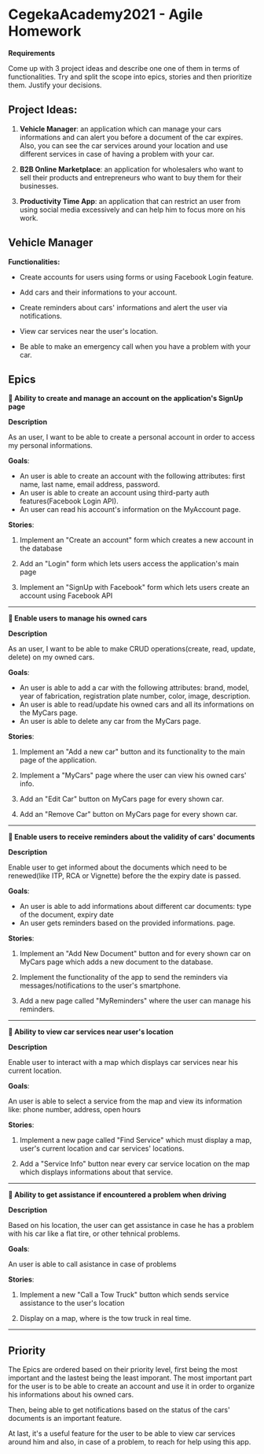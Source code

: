# CegekaAcademy2021 - Agile Homework 

**Requirements**

Come up with 3 project ideas and describe one one of them in terms of
functionalities. Try and split the scope into epics, stories and then
prioritize them. Justify your decisions.

## Project Ideas: 

1. **Vehicle Manager**: an application which can manage your cars informations and can alert you before a document of the car expires. Also, you can see the car services around your location and use different services in case of having a problem with your car.

2. **B2B Online Marketplace**: an application for wholesalers who want to sell their products and entrepreneurs who want to buy them for their businesses.

3. **Productivity Time App**: an application that can restrict an user from using social media excessively and can help him to focus more on his work.    

## Vehicle Manager

**Functionalities:**

- Create accounts for users using forms or using Facebook Login feature. 

- Add cars and their informations to your account.

- Create reminders about cars' informations and alert the user via notifications.

- View car services near the user's location.

- Be able to make an emergency call when you have a problem with your car.

## Epics
  
  **📍 Ability to create and manage an account on the application's SignUp page**

**Description**

As an user, I want to be able to create a personal account in order to access my personal informations.
   
**Goals**: 
- An user is able to create an account with the following attributes: first name, last name, email address, password.
- An user is able to create an account using third-party auth features(Facebook Login API).
- An user can read his account's information on the MyAccount page.
   
**Stories**:
   
1. Implement an "Create an account" form which creates a new account in the database 
   
2. Add an "Login" form which lets users access the application's main page
   
3. Implement an "SignUp with Facebook" form which lets users create an account using Facebook API 

- - - -

**📍 Enable users to manage his owned cars**

**Description**

As an user, I want to be able to make CRUD operations(create, read, update, delete) on my owned cars.
   
**Goals**: 
- An user is able to add a car with the following attributes: brand, model, year of fabrication, registration plate number, color, image, description.
- An user is able to read/update his owned cars and all its informations on the MyCars page.
- An user is able to delete any car from the MyCars page.
   
**Stories**:
   
1. Implement an "Add a new car" button and its functionality to the main page of the application. 
   
2. Implement a "MyCars" page where the user can view his owned cars' info. 
   
3. Add an "Edit Car" button on MyCars page for every shown car.

4. Add an "Remove Car" button on MyCars page for every shown car.

- - - -

**📍 Enable users to receive reminders about the validity of cars' documents**

**Description**

Enable user to get informed about the documents which need to be renewed(like ITP, RCA or Vignette) before the the expiry date is passed.
   
**Goals**: 
- An user is able to add informations about different car documents: type of the document, expiry date
- An user gets reminders based on the provided informations. page.
   
**Stories**:
   
1. Implement an "Add New Document" button and for every shown car on MyCars page which adds a new document to the database.
   
2. Implement the functionality of the app to send the reminders via messages/notifications to the user's smartphone.
   
3. Add a new page called "MyReminders" where the user can manage his reminders.

- - - -

**📍 Ability to view car services near user's location**

**Description**

Enable user to interact with a map which displays car services near his current location.
   
**Goals**: 

An user is able to select a service from the map and view its information like: phone number, address, open hours
   
**Stories**:
   
1. Implement a new page called "Find Service" which must display a map, user's current location and car services' locations.
   
2. Add a "Service Info" button near every car service location on the map which displays informations about that service.
   
- - - -

**📍 Ability to get assistance if encountered a problem when driving**

**Description**

Based on his location, the user can get assistance in case he has a problem with his car like a flat tire, or other tehnical problems.
   
**Goals**: 

An user is able to call asistance in case of problems
   
**Stories**:
   
1. Implement a new "Call a Tow Truck" button which sends service assistance to the user's location
   
2. Display on a map, where is the tow truck in real time.

- - - -

## Priority

The Epics are ordered based on their priority level, first being the most important and the lastest being the least imporant. The most important part for the user is to be able to create an account and use it in order to organize his informations about his owned cars. 

Then, being able to get notifications based on the status of the cars' documents is an important feature. 

At last, it's a useful feature for the user to be able to view car services around him and also, in case of a problem, to reach for help using this app.
